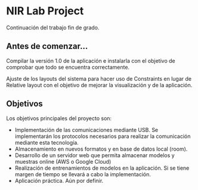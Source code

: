 # NIR Lab Project

Continuación del trabajo fin de grado.

## Antes de comenzar...

Compilar la versión 1.0 de la aplicación e instalarla con el objetivo de comprobar que todo se encuentra correctamente.

Ajuste de los layouts del sistema para hacer uso de Constraints en lugar de Relative layout con el objetivo de mejorar la visualización y de la aplicación.

## Objetivos

Los objetivos principales del proyecto son:

* Implementación de las comunicaciones mediante USB. Se implementarán los protocolos necesarios para realizar la comunicación mediante esta tecnología.
* Almacenamiento en nuevos formatos y en base de datos local (room).
* Desarrollo de un servidor web que permita almacenar modelos y muestras online (AWS o Google Cloud)
* Realización de entrenamientos de modelos en la aplicación. Si se tiene margen de tiempo se llevará a cabo la implementación.
* Aplicación práctica. Aún por definir.

